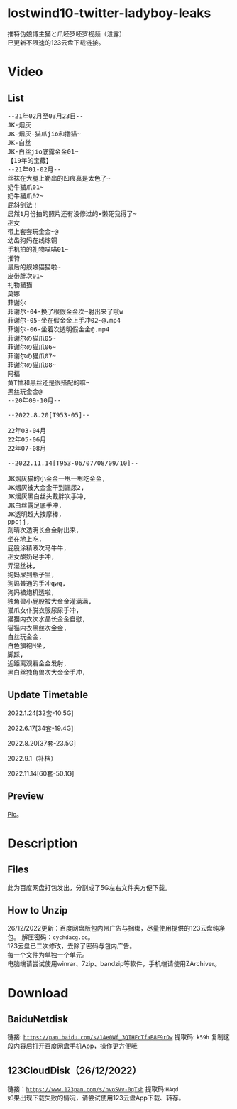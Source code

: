 # lostwind10-twitter-ladyboy-leaks
推特伪娘博主猫と爪呸罗呸罗视频（泄露）<br>
已更新不限速的123云盘下载链接。
# Video 
## List
<pre>
--21年02月至03月23日--
JK-烟灰
JK-烟灰-猫爪jio和撸猫~
JK-白丝
JK-白丝jio底露金金01~
【19年的宝藏】
--21年01-02月--
丝袜在大腿上勒出的凹痕真是太色了~
奶牛猫爪01~
奶牛猫爪02~
屁斜剑法！
居然1月份拍的照片还有没修过的×懒死我得了~
巫女
带上套套玩金金~@
幼齿狗妈在线炼铜
手机拍的礼物喵喵01~
推特
最后的舰娘猫猫啦~
皮带胖次01~
礼物猫猫
莫娜
菲谢尔
菲谢尔-04-换了根假金金次~射出来了哦w
菲谢尔-05-坐在假金金上手冲02~@.mp4
菲谢尔-06-坐着次透明假金金@.mp4
菲谢尔の猫爪05~
菲谢尔の猫爪06~
菲谢尔の猫爪07~
菲谢尔の猫爪08~
阿福
黄T恤和黑丝还是很搭配的嘛~
黑丝玩金金@
--20年09-10月--

--2022.8.20[T953-05]--

22年03-04月
22年05-06月
22年07-08月

--2022.11.14[T953-06/07/08/09/10]--

JK烟灰猫的小金金一甩一甩吃金金,
JK烟灰被大金金干到漏尿2,
JK烟灰黑白丝头戴胖次手冲,
JK白丝露足底手冲,
JK透明超大按摩棒,
ppcjj,
刻晴次透明长金金射出来,
坐在地上吃,
屁股涂精液次马牛牛,
巫女酸奶足手冲,
弄湿丝袜,
狗妈尿到瓶子里,
狗妈普通的手冲qwq,
狗妈被炮机透啦,
独角兽小屁股被大金金灌满满,
猫爪女仆脱衣服尿尿手冲,
猫猫内衣次水晶长金金自慰,
猫猫内衣黑丝次金金,
白丝玩金金,
白色旗袍M坐,
脚踩,
近距离观看金金发射,
黑白丝独角兽次大金金手冲,
</pre>
## Update Timetable
2022.1.24[32套-10.5G]

2022.6.17[34套-19.4G]

2022.8.20[37套-23.5G]

2022.9.1（补档）

2022.11.14[60套-50.1G]
## Preview
[Pic](/res/c49a7bb17a7af104a4e62bfb53a45769.jpg)。
# Description
## Files
此为百度网盘打包发出，分割成了5G左右文件夹方便下载。
## How to Unzip
26/12/2022更新：百度网盘版包内带广告与捆绑，尽量使用提供的123云盘纯净包。
解压密码：<code>cychdacg.cc</code>。<br>
123云盘已二次修改，去除了密码与包内广告。<br>
每一个文件为单独一个单元。<br>
电脑端请尝试使用winrar、7zip、bandzip等软件，手机端请使用ZArchiver。
# Download
## BaiduNetdisk
链接: <code>https://pan.baidu.com/s/1Ae0Wf_3QIHFcTfaB8F9rOw</code> 提取码: <code>k59h</code> 复制这段内容后打开百度网盘手机App，操作更方便哦
## 123CloudDisk（26/12/2022）
链接：<code>https://www.123pan.com/s/nvoSVv-0qTsh</code> 提取码:<code>HAqd</code><br>
如果出现下载失败的情况，请尝试使用123云盘App下载、转存。
